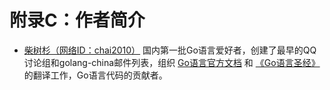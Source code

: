 # 附录C：作者简介

- [柴树杉（网络ID：chai2010）](https://github.com/chai2010) 国内第一批Go语言爱好者，创建了最早的QQ讨论组和golang-china邮件列表，组织 [Go语言官方文档](https://github.com/golang-china) 和 [《Go语言圣经》](https://github.com/golang-china/gopl-zh) 的翻译工作，Go语言代码的贡献者。
